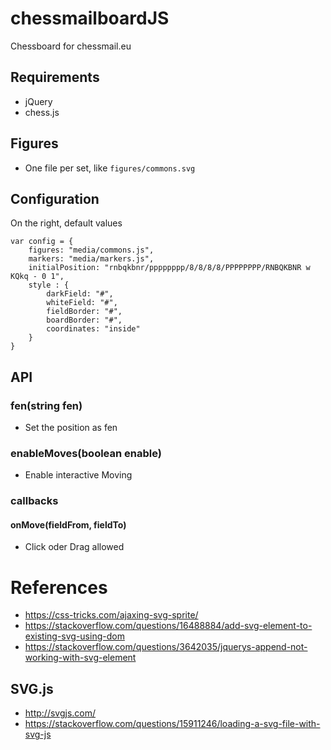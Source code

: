 # chessmailboardJS
Chessboard for chessmail.eu

## Requirements
- jQuery
- chess.js

## Figures
- One file per set, like `figures/commons.svg`  

## Configuration
On the right, default values
```
var config = {
    figures: "media/commons.js",
    markers: "media/markers.js",
    initialPosition: "rnbqkbnr/pppppppp/8/8/8/8/PPPPPPPP/RNBQKBNR w KQkq - 0 1",
    style : {
        darkField: "#",
        whiteField: "#",
        fieldBorder: "#",
        boardBorder: "#",
        coordinates: "inside"
    }
}
```  

## API
### fen(string fen)
- Set the position as fen
### enableMoves(boolean enable)
- Enable interactive Moving
### callbacks
#### onMove(fieldFrom, fieldTo)
- Click oder Drag allowed

# References
- https://css-tricks.com/ajaxing-svg-sprite/
- https://stackoverflow.com/questions/16488884/add-svg-element-to-existing-svg-using-dom
- https://stackoverflow.com/questions/3642035/jquerys-append-not-working-with-svg-element

## SVG.js
- http://svgjs.com/
- https://stackoverflow.com/questions/15911246/loading-a-svg-file-with-svg-js

